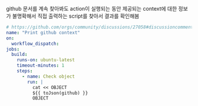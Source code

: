 
github 문서를 계속 찾아봐도 action이 실행되는 동안 제공되는 context에 대한 정보가 불명확해서 직접 출력하는 script를 찾아서 결과를 확인해봄

```yml
# https://github.com/orgs/community/discussions/27058#discussioncomment-3254475
name: "Print github context"
on:
  workflow_dispatch:
jobs:
  build:
    runs-on: ubuntu-latest
    timeout-minutes: 1
    steps:
      - name: Check object
        run: |
          cat << OBJECT
          ${{ toJson(github) }}
          OBJECT
```
